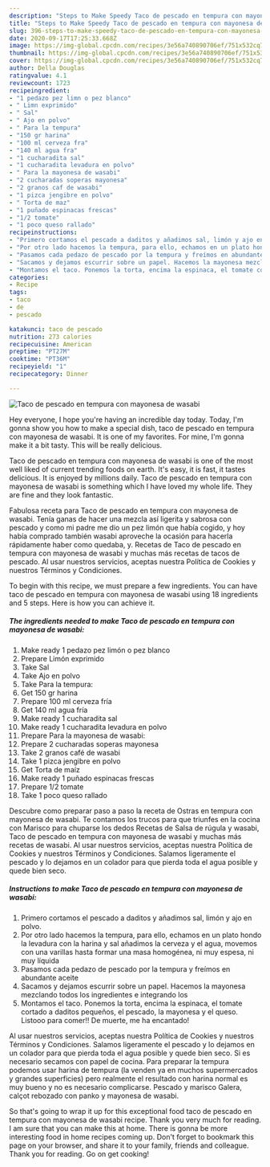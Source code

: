 ```yaml
---
description: "Steps to Make Speedy Taco de pescado en tempura con mayonesa de wasabi"
title: "Steps to Make Speedy Taco de pescado en tempura con mayonesa de wasabi"
slug: 396-steps-to-make-speedy-taco-de-pescado-en-tempura-con-mayonesa-de-wasabi
date: 2020-09-17T17:25:33.668Z
image: https://img-global.cpcdn.com/recipes/3e56a740890706ef/751x532cq70/taco-de-pescado-en-tempura-con-mayonesa-de-wasabi-foto-principal.jpg
thumbnail: https://img-global.cpcdn.com/recipes/3e56a740890706ef/751x532cq70/taco-de-pescado-en-tempura-con-mayonesa-de-wasabi-foto-principal.jpg
cover: https://img-global.cpcdn.com/recipes/3e56a740890706ef/751x532cq70/taco-de-pescado-en-tempura-con-mayonesa-de-wasabi-foto-principal.jpg
author: Della Douglas
ratingvalue: 4.1
reviewcount: 1723
recipeingredient:
- "1 pedazo pez limn o pez blanco"
- " Limn exprimido"
- " Sal"
- " Ajo en polvo"
- " Para la tempura"
- "150 gr harina"
- "100 ml cerveza fra"
- "140 ml agua fra"
- "1 cucharadita sal"
- "1 cucharadita levadura en polvo"
- " Para la mayonesa de wasabi"
- "2 cucharadas soperas mayonesa"
- "2 granos caf de wasabi"
- "1 pizca jengibre en polvo"
- " Torta de maz"
- "1 puñado espinacas frescas"
- "1/2 tomate"
- "1 poco queso rallado"
recipeinstructions:
- "Primero cortamos el pescado a daditos y añadimos sal, limón y ajo en polvo."
- "Por otro lado hacemos la tempura, para ello, echamos en un plato hondo la levadura con la harina y sal añadimos la cerveza y el agua, movemos con una varillas hasta formar una masa homogénea, ni muy espesa, ni muy líquida"
- "Pasamos cada pedazo de pescado por la tempura y freímos en abundante aceite"
- "Sacamos y dejamos escurrir sobre un papel. Hacemos la mayonesa mezclando todos los ingredientes e integrando los"
- "Montamos el taco. Ponemos la torta, encima la espinaca, el tomate cortado a daditos pequeños, el pescado, la mayonesa y el queso. Listooo para comer!! De muerte, me ha encantado!"
categories:
- Recipe
tags:
- taco
- de
- pescado

katakunci: taco de pescado 
nutrition: 273 calories
recipecuisine: American
preptime: "PT27M"
cooktime: "PT36M"
recipeyield: "1"
recipecategory: Dinner

---
```



![Taco de pescado en tempura con mayonesa de wasabi](https://img-global.cpcdn.com/recipes/3e56a740890706ef/751x532cq70/taco-de-pescado-en-tempura-con-mayonesa-de-wasabi-foto-principal.jpg)

Hey everyone, I hope you're having an incredible day today. Today, I'm gonna show you how to make a special dish, taco de pescado en tempura con mayonesa de wasabi. It is one of my favorites. For mine, I'm gonna make it a bit tasty. This will be really delicious.

Taco de pescado en tempura con mayonesa de wasabi is one of the most well liked of current trending foods on earth. It's easy, it is fast, it tastes delicious. It is enjoyed by millions daily. Taco de pescado en tempura con mayonesa de wasabi is something which I have loved my whole life. They are fine and they look fantastic.

Fabulosa receta para Taco de pescado en tempura con mayonesa de wasabi. Tenía ganas de hacer una mezcla así ligerita y sabrosa con pescado y como mi padre me dio un pez limón que había cogido, y hoy había comprado también wasabi aproveche la ocasión para hacerla rápidamente haber como quedaba, y. Recetas de Taco de pescado en tempura con mayonesa de wasabi y muchas más recetas de tacos de pescado. Al usar nuestros servicios, aceptas nuestra Política de Cookies y nuestros Términos y Condiciones.


To begin with this recipe, we must prepare a few ingredients. You can have taco de pescado en tempura con mayonesa de wasabi using 18 ingredients and 5 steps. Here is how you can achieve it.

<!--inarticleads1-->

##### The ingredients needed to make Taco de pescado en tempura con mayonesa de wasabi:

1. Make ready 1 pedazo pez limón o pez blanco
1. Prepare  Limón exprimido
1. Take  Sal
1. Take  Ajo en polvo
1. Take  Para la tempura:
1. Get 150 gr harina
1. Prepare 100 ml cerveza fría
1. Get 140 ml agua fría
1. Make ready 1 cucharadita sal
1. Make ready 1 cucharadita levadura en polvo
1. Prepare  Para la mayonesa de wasabi:
1. Prepare 2 cucharadas soperas mayonesa
1. Take 2 granos café de wasabi
1. Take 1 pizca jengibre en polvo
1. Get  Torta de maíz
1. Make ready 1 puñado espinacas frescas
1. Prepare 1/2 tomate
1. Take 1 poco queso rallado


Descubre como preparar paso a paso la receta de Ostras en tempura con mayonesa de wasabi. Te contamos los trucos para que triunfes en la cocina con Marisco para chuparse los dedos Recetas de Salsa de rúgula y wasabi, Taco de pescado en tempura con mayonesa de wasabi y muchas más recetas de wasabi. Al usar nuestros servicios, aceptas nuestra Política de Cookies y nuestros Términos y Condiciones. Salamos ligeramente el pescado y lo dejamos en un colador para que pierda toda el agua posible y quede bien seco. 

<!--inarticleads2-->

##### Instructions to make Taco de pescado en tempura con mayonesa de wasabi:

1. Primero cortamos el pescado a daditos y añadimos sal, limón y ajo en polvo.
1. Por otro lado hacemos la tempura, para ello, echamos en un plato hondo la levadura con la harina y sal añadimos la cerveza y el agua, movemos con una varillas hasta formar una masa homogénea, ni muy espesa, ni muy líquida
1. Pasamos cada pedazo de pescado por la tempura y freímos en abundante aceite
1. Sacamos y dejamos escurrir sobre un papel. Hacemos la mayonesa mezclando todos los ingredientes e integrando los
1. Montamos el taco. Ponemos la torta, encima la espinaca, el tomate cortado a daditos pequeños, el pescado, la mayonesa y el queso. Listooo para comer!! De muerte, me ha encantado!


Al usar nuestros servicios, aceptas nuestra Política de Cookies y nuestros Términos y Condiciones. Salamos ligeramente el pescado y lo dejamos en un colador para que pierda toda el agua posible y quede bien seco. Si es necesario secamos con papel de cocina. Para preparar la tempura podemos usar harina de tempura (la venden ya en muchos supermercados y grandes superficies) pero realmente el resultado con harina normal es muy bueno y no es necesario complicarse. Pescado y marisco Galera, calçot rebozado con panko y mayonesa de wasabi. 

So that's going to wrap it up for this exceptional food taco de pescado en tempura con mayonesa de wasabi recipe. Thank you very much for reading. I am sure that you can make this at home. There is gonna be more interesting food in home recipes coming up. Don't forget to bookmark this page on your browser, and share it to your family, friends and colleague. Thank you for reading. Go on get cooking!
